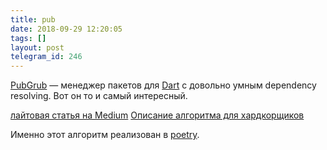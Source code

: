 ```yaml
---
title: pub
date: 2018-09-29 12:20:05
tags: []
layout: post
telegram_id: 246
---
```


[PubGrub](https://github.com/dart-lang/pub) — менеджер пакетов для [Dart](https://ru.wikipedia.org/wiki/Dart) с довольно умным dependency resolving. Вот он то и самый интересный.

[лайтовая статья на Medium](https://medium.com/@nex3/pubgrub-2fb6470504f)
[Описание алгоритма для хардкорщиков](https://github.com/dart-lang/pub/blob/master/doc/solver.md)

Именно этот алгоритм реализован в [poetry](https://github.com/sdispater/poetry).
